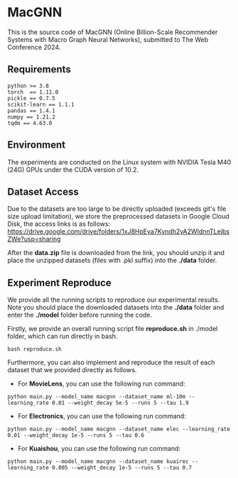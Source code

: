 # MacGNN
This is the source code of MacGNN (Online Billion-Scale Recommender Systems with Macro Graph Neural Networks), submitted to The Web Conference 2024.

## Requirements
```
python >= 3.8
torch  == 1.11.0
pickle == 0.7.5
scikit-learn == 1.1.1
pandas == 1.4.1
numpy == 1.21.2
tqdm == 4.63.0
```

## Environment
The experiments are conducted on the Linux system with NVIDIA Tesla M40 (24G) GPUs under the CUDA version of 10.2.

## Dataset Access
Due to the datasets are too large to be directly uploaded (exceeds git's file size upload limitation), we store the preprocessed datasets in Google Cloud Disk, the access links is as follows: https://drive.google.com/drive/folders/1xJ8HpEya7Kyndh2yA2WIdnnTLejbsZWe?usp=sharing

After the **data.zip** file is downloaded from the link, you should unzip it and place the unzipped datasets (files with .pkl suffix) into the **./data** folder.

## Experiment Reproduce
We provide all the running scripts to reproduce our experimental results. Note you should place the downloaded datasets into the **./data** folder and enter the **./model** folder before running the code.

Firstly, we provide an overall running script file **reproduce.sh** in ./model folder, which can run directly in bash.
```
bash reproduce.sh
```

Furthermore, you can also implement and reproduce the result of each dataset that we provided directly as follows.

* For **MovieLens**, you can use the following run command:
```
python main.py --model_name macgnn --dataset_name ml-10m --learning_rate 0.01 --weight_decay 5e-5 --runs 5 --tau 1.9
```

* For **Electronics**, you can use the following run command:
```
python main.py --model_name macgnn --dataset_name elec --learning_rate 0.01 --weight_decay 1e-5 --runs 5 --tau 0.6
```

* For **Kuaishou**, you can use the following run command:
```
python main.py --model_name macgnn --dataset_name kuairec --learning_rate 0.005 --weight_decay 1e-5 --runs 5 --tau 0.7
```
